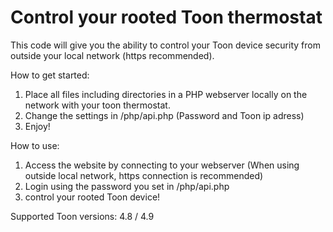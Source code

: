 # Control your rooted Toon thermostat
This code will give you the ability to control your Toon device security from outside your local network (https recommended).

How to get started:
1. Place all files including directories in a PHP webserver locally on the network with your toon thermostat.
2. Change the settings in /php/api.php (Password and Toon ip adress)
3. Enjoy!

How to use:
1. Access the website by connecting to your webserver (When using outside local network, https connection is recommended)
2. Login using the password you set in /php/api.php
3. control your rooted Toon device!

Supported Toon versions: 4.8 / 4.9